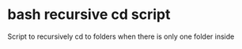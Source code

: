# bash recursive cd script
Script to recursively cd to folders when there is only one folder inside 
